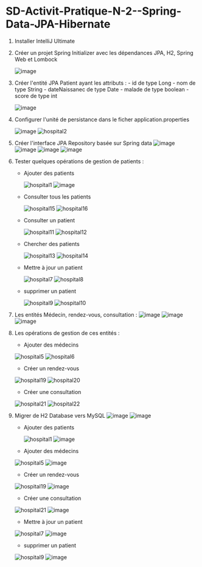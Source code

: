 
# SD-Activit-Pratique-N-2--Spring-Data-JPA-Hibernate


1. Installer IntelliJ Ultimate
2. Créer un projet Spring Initializer avec les dépendances JPA, H2, Spring Web et Lombock

   ![image](https://github.com/SanaeHelen/SD-Activit-Pratique-N-2--Spring-Data-JPA-HibernateP1/assets/136022070/31bda72a-9059-4ae4-b794-2286c367d628)

4. Créer l'entité JPA Patient ayant les attributs :
       - id de type Long
       - nom de type String
       - dateNaissanec de type Date
       - malade de type boolean
       - score de type int

   ![image](https://github.com/SanaeHelen/SD-Activit-Pratique-N-2--Spring-Data-JPA-HibernateP1/assets/136022070/a62032de-9bc3-4bb2-8be7-f532817e3295)

6. Configurer l'unité de persistance dans le ficher application.properties

   ![image](https://github.com/SanaeHelen/SD-Activit-Pratique-N-2--Spring-Data-JPA-HibernateP1/assets/136022070/e7615545-6912-4c6a-b8d1-b7dc2f7f2cca)
   ![hospital2](https://github.com/SanaeHelen/SD-Activit-Pratique-N-2--Spring-Data-JPA-HibernateP1/assets/136022070/7f4adac6-9f45-49fd-b30f-9317640b5332)


8. Créer l'interface JPA Repository basée sur Spring data
   ![image](https://github.com/SanaeHelen/SD-Activit-Pratique-N-2--Spring-Data-JPA-HibernateP1/assets/136022070/4eb458d2-4ba8-40e9-8fda-f1cd0d6e2b60)
   ![image](https://github.com/SanaeHelen/SD-Activit-Pratique-N-2--Spring-Data-JPA-HibernateP1/assets/136022070/351bb612-3786-422a-9971-5e2610657012)
   ![image](https://github.com/SanaeHelen/SD-Activit-Pratique-N-2--Spring-Data-JPA-HibernateP1/assets/136022070/12edeb8b-66db-44d0-83f1-febed4dcc996)
   ![image](https://github.com/SanaeHelen/SD-Activit-Pratique-N-2--Spring-Data-JPA-HibernateP1/assets/136022070/84287cbf-6ae3-4544-bdda-b1d47c2bedd9)




10. Tester quelques opérations de gestion de patients :
    
    - Ajouter des patients
      
      ![hospital1](https://github.com/SanaeHelen/SD-Activit-Pratique-N-2--Spring-Data-JPA-HibernateP1/assets/136022070/aba17753-aff6-46e7-b540-8fa7f446321b)
      ![image](https://github.com/SanaeHelen/SD-Activit-Pratique-N-2--Spring-Data-JPA-HibernateP1/assets/136022070/96503ea3-9f34-4497-bc44-8bb56b4edd20)



    - Consulter tous les patients
      
      ![hospital15](https://github.com/SanaeHelen/SD-Activit-Pratique-N-2--Spring-Data-JPA-HibernateP1/assets/136022070/b7f3cf12-cde9-47dd-9dbc-d6eff29cb72b)
      ![hospital16](https://github.com/SanaeHelen/SD-Activit-Pratique-N-2--Spring-Data-JPA-HibernateP1/assets/136022070/cd83713d-41ca-409a-857f-2cf20bd796d8)


    - Consulter un patient
      
      ![hospital11](https://github.com/SanaeHelen/SD-Activit-Pratique-N-2--Spring-Data-JPA-HibernateP1/assets/136022070/012c32f9-03a5-4fcc-ac07-77b437491817)
      ![hospital12](https://github.com/SanaeHelen/SD-Activit-Pratique-N-2--Spring-Data-JPA-HibernateP1/assets/136022070/95053cc5-7d7d-4dbe-b84b-da2c3ab10a3a)


    - Chercher des patients
      
      ![hospital13](https://github.com/SanaeHelen/SD-Activit-Pratique-N-2--Spring-Data-JPA-HibernateP1/assets/136022070/93618296-71c6-44f5-93a9-3cfef5e40ddb)
      ![hospital14](https://github.com/SanaeHelen/SD-Activit-Pratique-N-2--Spring-Data-JPA-HibernateP1/assets/136022070/6614ae26-761b-49eb-afb2-c420ab7bcb37)


    - Mettre à jour un patient
      
      ![hospital7](https://github.com/SanaeHelen/SD-Activit-Pratique-N-2--Spring-Data-JPA-HibernateP1/assets/136022070/6d9186a1-ec1c-491c-ab00-3a1f5eed8e36)
      ![hospital8](https://github.com/SanaeHelen/SD-Activit-Pratique-N-2--Spring-Data-JPA-HibernateP1/assets/136022070/cb143f55-5b37-4161-8230-fa123674512e)


    - supprimer un patient
      
      ![hospital9](https://github.com/SanaeHelen/SD-Activit-Pratique-N-2--Spring-Data-JPA-HibernateP1/assets/136022070/d42cb02c-f207-4953-9540-63f15bcc85e8)
      ![hospital10](https://github.com/SanaeHelen/SD-Activit-Pratique-N-2--Spring-Data-JPA-HibernateP1/assets/136022070/cf1b2db6-e403-4318-98f5-47cc6fca8eb0)

12. Les entités Médecin, rendez-vous, consultation :
    ![image](https://github.com/SanaeHelen/SD-Activit-Pratique-N-2--Spring-Data-JPA-HibernateP1/assets/136022070/41b74c3f-9534-434b-b071-55b078b4f977)
    ![image](https://github.com/SanaeHelen/SD-Activit-Pratique-N-2--Spring-Data-JPA-HibernateP1/assets/136022070/e2996d56-db3b-4a57-9bf1-7cba1b3fd6bc)
    ![image](https://github.com/SanaeHelen/SD-Activit-Pratique-N-2--Spring-Data-JPA-HibernateP1/assets/136022070/83934ee2-1542-4294-9ef5-498de4bcc3ef)

13. Les opérations de gestion de ces entités :
    - Ajouter des médecins
      
    ![hospital5](https://github.com/SanaeHelen/SD-Activit-Pratique-N-2--Spring-Data-JPA-HibernateP1/assets/136022070/a2edbcfb-3b80-4ad6-8a9a-22d2270100e3)
    ![hospital6](https://github.com/SanaeHelen/SD-Activit-Pratique-N-2--Spring-Data-JPA-HibernateP1/assets/136022070/3c32e11e-de92-4b26-9af9-a5b553114885)

    - Créer un rendez-vous

    ![hospital19](https://github.com/SanaeHelen/SD-Activit-Pratique-N-2--Spring-Data-JPA-HibernateP1/assets/136022070/8d581b41-9b9a-4afa-a1c1-09a347fe9716)
    ![hospital20](https://github.com/SanaeHelen/SD-Activit-Pratique-N-2--Spring-Data-JPA-HibernateP1/assets/136022070/f838e84f-4ea4-4142-82bf-358363a9bed2)

    - Créer une consultation
   
    ![hospital21](https://github.com/SanaeHelen/SD-Activit-Pratique-N-2--Spring-Data-JPA-HibernateP1/assets/136022070/96e4dd92-c872-4834-9bb9-3db42eedf2e0)
    ![hospital22](https://github.com/SanaeHelen/SD-Activit-Pratique-N-2--Spring-Data-JPA-HibernateP1/assets/136022070/4fd3bf7d-10b9-49d9-9017-c2a8485daada)
    



      


12. Migrer de H2 Database vers MySQL
    ![image](https://github.com/SanaeHelen/SD-Activit-Pratique-N-2--Spring-Data-JPA-HibernateP1/assets/136022070/8fb1164b-bb44-4065-831b-b53bd36e0837)
    ![image](https://github.com/SanaeHelen/SD-Activit-Pratique-N-2--Spring-Data-JPA-HibernateP1/assets/136022070/db7c9bc1-30ec-42e1-b6ea-caf2c680d1b9)

    - Ajouter des patients
      
      ![hospital1](https://github.com/SanaeHelen/SD-Activit-Pratique-N-2--Spring-Data-JPA-HibernateP1/assets/136022070/aba17753-aff6-46e7-b540-8fa7f446321b)
      ![image](https://github.com/SanaeHelen/SD-Activit-Pratique-N-2--Spring-Data-JPA-HibernateP1/assets/136022070/60246c0b-4e94-435c-80d5-445ea6f35e19)


    - Ajouter des médecins
      
     ![hospital5](https://github.com/SanaeHelen/SD-Activit-Pratique-N-2--Spring-Data-JPA-HibernateP1/assets/136022070/a2edbcfb-3b80-4ad6-8a9a-22d2270100e3)
     ![image](https://github.com/SanaeHelen/SD-Activit-Pratique-N-2--Spring-Data-JPA-HibernateP1/assets/136022070/073d3bad-61c2-404f-a3fc-d49e34bbbf3a)


    - Créer un rendez-vous

     ![hospital19](https://github.com/SanaeHelen/SD-Activit-Pratique-N-2--Spring-Data-JPA-HibernateP1/assets/136022070/8d581b41-9b9a-4afa-a1c1-09a347fe9716)
     ![image](https://github.com/SanaeHelen/SD-Activit-Pratique-N-2--Spring-Data-JPA-HibernateP1/assets/136022070/68a86f59-5d92-417e-b74c-2a13ebf8f074)

    
    - Créer une consultation
   
     ![hospital21](https://github.com/SanaeHelen/SD-Activit-Pratique-N-2--Spring-Data-JPA-HibernateP1/assets/136022070/96e4dd92-c872-4834-9bb9-3db42eedf2e0)
     ![image](https://github.com/SanaeHelen/SD-Activit-Pratique-N-2--Spring-Data-JPA-HibernateP1/assets/136022070/65e387b7-8816-4902-999c-f2a96e4a2aa3)


    - Mettre à jour un patient
      
     ![hospital7](https://github.com/SanaeHelen/SD-Activit-Pratique-N-2--Spring-Data-JPA-HibernateP1/assets/136022070/6d9186a1-ec1c-491c-ab00-3a1f5eed8e36)
     ![image](https://github.com/SanaeHelen/SD-Activit-Pratique-N-2--Spring-Data-JPA-HibernateP1/assets/136022070/3de9d915-d5ea-4e0a-bffb-f5e3fd037c9d)
    

    - supprimer un patient
      
     ![hospital9](https://github.com/SanaeHelen/SD-Activit-Pratique-N-2--Spring-Data-JPA-HibernateP1/assets/136022070/d42cb02c-f207-4953-9540-63f15bcc85e8)
     ![image](https://github.com/SanaeHelen/SD-Activit-Pratique-N-2--Spring-Data-JPA-HibernateP1/assets/136022070/9048fd61-7bb9-48f6-a367-c6ba0c905507)





      


